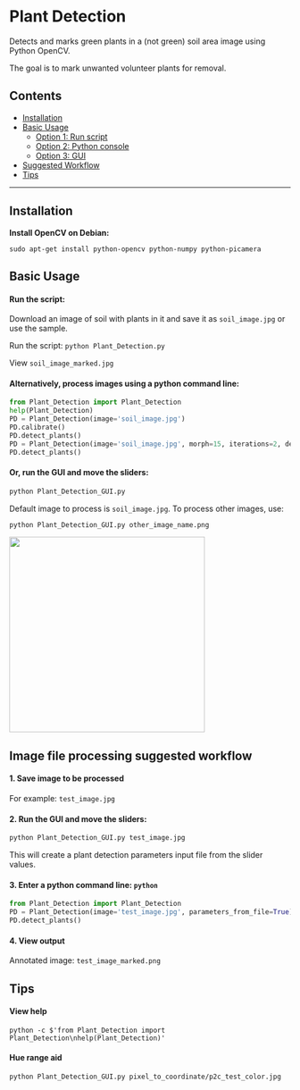 # Plant Detection
Detects and marks green plants in a (not green) soil area image using Python OpenCV.

The goal is to mark unwanted volunteer plants for removal.

## Contents
 * [Installation](#installation)
 * [Basic Usage](#basic-usage)
   * [Option 1: Run script](#run-the-script)
   * [Option 2: Python console](#alternatively-process-images-using-a-python-command-line)
   * [Option 3: GUI](#or-run-the-gui-and-move-the-sliders)
 * [Suggested Workflow](#image-file-processing-suggested-workflow)
 * [Tips](#tips)

---

## Installation

__Install OpenCV on Debian:__
```
sudo apt-get install python-opencv python-numpy python-picamera
```

## Basic Usage

#### Run the script:

Download an image of soil with plants in it and save it as `soil_image.jpg` or use the sample.

Run the script: `python Plant_Detection.py`

View `soil_image_marked.jpg`

#### Alternatively, process images using a python command line:
```python
from Plant_Detection import Plant_Detection
help(Plant_Detection)
PD = Plant_Detection(image='soil_image.jpg')
PD.calibrate()
PD.detect_plants()
PD = Plant_Detection(image='soil_image.jpg', morph=15, iterations=2, debug=True)
PD.detect_plants()
```

#### Or, run the GUI and move the sliders:
```python
python Plant_Detection_GUI.py
```
Default image to process is `soil_image.jpg`. To process other images, use:
```python
python Plant_Detection_GUI.py other_image_name.png
```
<img src="https://cloud.githubusercontent.com/assets/12681652/15620382/b7f31dd6-240e-11e6-853f-356d1a90376e.png" width="350">
<!--![plant detection gui screenshot](https://cloud.githubusercontent.com/assets/12681652/15620382/b7f31dd6-240e-11e6-853f-356d1a90376e.png)-->

## Image file processing suggested workflow

#### 1. Save image to be processed
For example: `test_image.jpg`
#### 2. Run the GUI and move the sliders:
```python
python Plant_Detection_GUI.py test_image.jpg
```
This will create a plant detection parameters input file from the slider values.
#### 3. Enter a python command line: `python`
```python
from Plant_Detection import Plant_Detection
PD = Plant_Detection(image='test_image.jpg', parameters_from_file=True)
PD.detect_plants()
```
#### 4. View output
Annotated image: `test_image_marked.png`

## Tips

#### View help
`python -c $'from Plant_Detection import Plant_Detection\nhelp(Plant_Detection)'`

#### Hue range aid
`python Plant_Detection_GUI.py pixel_to_coordinate/p2c_test_color.jpg`
